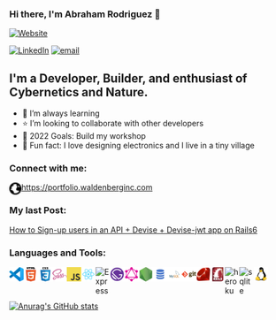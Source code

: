 ### Hi there, I'm Abraham Rodriguez  👋

  [![Website](https://img.shields.io/website?label=portfolio.waldenberginc.com&style=for-the-badge&url=https%3A%2F%2Fportfolio.waldenberginc.com)](https://portfolio.waldenberginc.com/) 
             
<p>
  <a href="https://www.linkedin.com/in/abraham-rodriguez-3283a319a/" target="_blank"><img alt="LinkedIn" src="https://img.shields.io/badge/linkedin-%230077B5.svg?&style=for-the-badge&logo=linkedin&logoColor=white" /></a>
<a href="https://abraham@waldenberginc.com"><img alt="email" src="https://img.shields.io/badge/email-D14836?style=for-the-badge&logo=email&logoColor=white" /></a>
</p>

## I'm a Developer, Builder, and enthusiast of Cybernetics and Nature.

- 🌱 I’m always learning
- :star: I’m looking to collaborate with other developers
- :dizzy: 2022 Goals: Build my workshop 
- :robot: Fun fact: I love designing electronics and I live in a tiny village

### Connect with me:

<img align="left" alt="portfolio.com" width="22px" src="https://raw.githubusercontent.com/iconic/open-iconic/master/svg/globe.svg" /> https://portfolio.waldenberginc.com


### My last Post:
[How to Sign-up users in an API + Devise + Devise-jwt app on Rails6](https://medium.com/@abraham.asturies/how-to-sign-up-users-in-an-api-devise-devise-jwt-app-without-jumping-to-the-rails-6-2ca12cf7d8a)


### Languages and Tools:

<img align="left" alt="Visual Studio Code" width="26px" src="https://raw.githubusercontent.com/github/explore/80688e429a7d4ef2fca1e82350fe8e3517d3494d/topics/visual-studio-code/visual-studio-code.png" />
<img align="left" alt="HTML5" width="26px" src="https://raw.githubusercontent.com/github/explore/80688e429a7d4ef2fca1e82350fe8e3517d3494d/topics/html/html.png" />
<img align="left" alt="CSS3" width="26px" src="https://raw.githubusercontent.com/github/explore/80688e429a7d4ef2fca1e82350fe8e3517d3494d/topics/css/css.png" />
<img align="left" alt="Sass" width="26px" src="https://raw.githubusercontent.com/github/explore/80688e429a7d4ef2fca1e82350fe8e3517d3494d/topics/sass/sass.png" />
<img align="left" alt="JavaScript" width="26px" src="https://raw.githubusercontent.com/github/explore/80688e429a7d4ef2fca1e82350fe8e3517d3494d/topics/javascript/javascript.png" />
<img align="left" alt="React" width="26px" src="https://raw.githubusercontent.com/github/explore/80688e429a7d4ef2fca1e82350fe8e3517d3494d/topics/react/react.png" />
<img align="left" alt="Express" width="26px" src="https://github.com/uiwjs/file-icons/blob/master/icon/redux-action.svg" />
<img align="left" alt="Gatsby" width="26px" src="https://raw.githubusercontent.com/github/explore/e94815998e4e0713912fed477a1f346ec04c3da2/topics/gatsby/gatsby.png" />
<img align="left" alt="GraphQL" width="26px" src="https://raw.githubusercontent.com/github/explore/80688e429a7d4ef2fca1e82350fe8e3517d3494d/topics/graphql/graphql.png" />
<img align="left" alt="Node.js" width="26px" src="https://raw.githubusercontent.com/github/explore/80688e429a7d4ef2fca1e82350fe8e3517d3494d/topics/nodejs/nodejs.png" />
<img align="left" alt="SQL" width="26px" src="https://raw.githubusercontent.com/github/explore/80688e429a7d4ef2fca1e82350fe8e3517d3494d/topics/sql/sql.png" />
<img align="left" alt="MySQL" width="26px" src="https://raw.githubusercontent.com/github/explore/80688e429a7d4ef2fca1e82350fe8e3517d3494d/topics/mysql/mysql.png" />
<img align="left" alt="Git" width="26px" src="https://raw.githubusercontent.com/github/explore/80688e429a7d4ef2fca1e82350fe8e3517d3494d/topics/git/git.png" />
<img align="left" alt="ruby" width="26px" src="https://raw.githubusercontent.com/devicons/devicon/master/icons/ruby/ruby-original.svg" />
<img align="left" alt="rails" width="26px" src="https://raw.githubusercontent.com/devicons/devicon/master/icons/rails/rails-original-wordmark.svg" />
<img align="left" alt="heroku" width="26px" src="https://www.vectorlogo.zone/logos/heroku/heroku-icon.svg" />
<img align="left" alt="sqlite" width="26px" src="https://www.vectorlogo.zone/logos/sqlite/sqlite-icon.svg" />
<img align="left" alt="linux" width="26px" src="https://raw.githubusercontent.com/devicons/devicon/master/icons/linux/linux-original.svg" />
<p>&nbsp;</p>
<p>&nbsp;</p>

[![Anurag's GitHub stats](https://github-readme-stats.vercel.app/api?username=metsanpeitto&count_private=true&include_all_commits=true&show_icons=true&&theme=gotham)](https://github.com/metsanpeitto/github-readme-stats)
